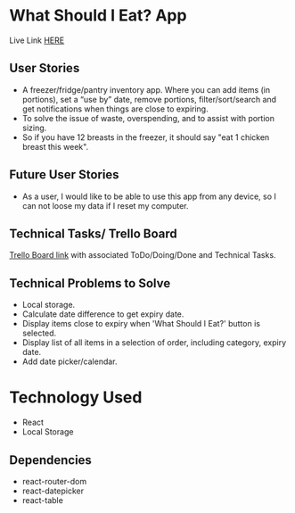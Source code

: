 # What Should I Eat? App

Live Link [HERE](http://chief-order.surge.sh/#/)
## User Stories
* A freezer/fridge/pantry inventory app. Where you can add items (in portions), set a “use by” date, remove portions, filter/sort/search and get notifications when things are close to expiring.
* To solve the issue of waste, overspending,  and to assist with portion sizing. 
* So if you have 12 breasts in the freezer, it should say "eat 1 chicken breast this week".

## Future User Stories
* As a user, I would like to be able to use this app from any device, so I can not loose my data if I reset my computer. 

## Technical Tasks/ Trello Board
[Trello Board link](https://trello.com/b/evmWHjQg/what-should-i-eat) with associated ToDo/Doing/Done and Technical Tasks.

## Technical Problems to Solve
* Local storage.
* Calculate date difference to get expiry date.
* Display items close to expiry when 'What Should I Eat?' button is selected. 
* Display list of all items in a selection of order, including category, expiry date. 
* Add date picker/calendar.

# Technology Used
* React
* Local Storage

## Dependencies
* react-router-dom
* react-datepicker
* react-table
